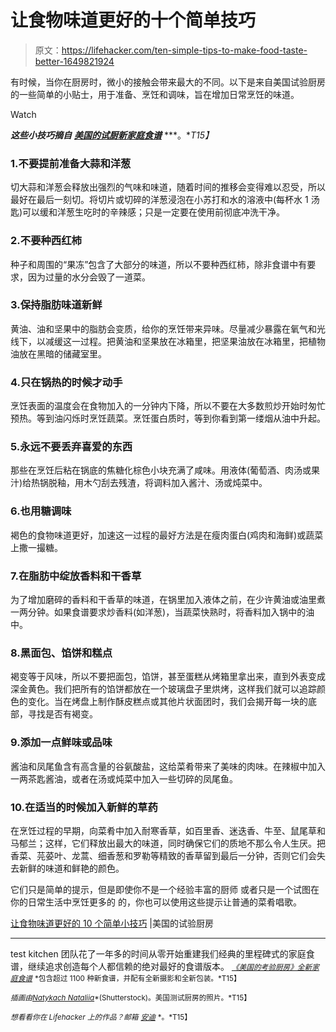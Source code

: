 # 让食物味道更好的十个简单技巧

> 原文：<https://lifehacker.com/ten-simple-tips-to-make-food-taste-better-1649821924>

有时候，当你在厨房时，微小的接触会带来最大的不同。以下是来自美国试验厨房的一些简单的小贴士，用于准备、烹饪和调味，旨在增加日常烹饪的味道。

Watch

***这些小技巧摘自*** [***美国的试厨新家庭食谱***](http://www.amazon.com/gp/product/1936493853/?asc_campaign=InlineText&asc_refurl=https://lifehacker.com/ten-simple-tips-to-make-food-taste-better-1649821924&asc_source=&tag=kinjalifehackerlink-20) ***。**T15】*

### 1.不要提前准备大蒜和洋葱

切大蒜和洋葱会释放出强烈的气味和味道，随着时间的推移会变得难以忍受，所以最好在最后一刻切。将切片或切碎的洋葱浸泡在小苏打和水的溶液中(每杯水 1 汤匙)可以缓和洋葱生吃时的辛辣感；只是一定要在使用前彻底冲洗干净。

### 2.不要种西红柿

种子和周围的“果冻”包含了大部分的味道，所以不要种西红柿，除非食谱中有要求，因为过量的水分会毁了一道菜。

### 3.保持脂肪味道新鲜

黄油、油和坚果中的脂肪会变质，给你的烹饪带来异味。尽量减少暴露在氧气和光线下，以减缓这一过程。把黄油和坚果放在冰箱里，把坚果油放在冰箱里，把植物油放在黑暗的储藏室里。

### 4.只在锅热的时候才动手

烹饪表面的温度会在食物加入的一分钟内下降，所以不要在大多数煎炒开始时匆忙预热。等到油闪烁时烹饪蔬菜。烹饪蛋白质时，等到你看到第一缕烟从油中升起。

### 5.永远不要丢弃喜爱的东西

那些在烹饪后粘在锅底的焦糖化棕色小块充满了咸味。用液体(葡萄酒、肉汤或果汁)给热锅脱釉，用木勺刮去残渣，将调料加入酱汁、汤或炖菜中。

### 6.也用糖调味

褐色的食物味道更好，加速这一过程的最好方法是在瘦肉蛋白(鸡肉和海鲜)或蔬菜上撒一撮糖。

### 7.在脂肪中绽放香料和干香草

为了增加磨碎的香料和干香草的味道，在锅里加入液体之前，在少许黄油或油里煮一两分钟。如果食谱要求炒香料(如洋葱)，当蔬菜快熟时，将香料加入锅中的油中。

### 8.黑面包、馅饼和糕点

褐变等于风味，所以不要把面包，馅饼，甚至蛋糕从烤箱里拿出来，直到外表变成深金黄色。我们把所有的馅饼都放在一个玻璃盘子里烘烤，这样我们就可以追踪颜色的变化。当在烤盘上制作酥皮糕点或其他片状面团时，我们会揭开每一块的底部，寻找是否有褐变。

### 9.添加一点鲜味或品味

酱油和凤尾鱼含有高含量的谷氨酸盐，这给菜肴带来了美味的肉味。在辣椒中加入一两茶匙酱油，或者在汤或炖菜中加入一些切碎的凤尾鱼。

### 10.在适当的时候加入新鲜的草药

在烹饪过程的早期，向菜肴中加入耐寒香草，如百里香、迷迭香、牛至、鼠尾草和马郁兰；这样，它们释放出最大的味道，同时确保它们的质地不那么令人生厌。把香菜、芫荽叶、龙蒿、细香葱和罗勒等精致的香草留到最后一分钟，否则它们会失去新鲜的味道和鲜艳的颜色。

它们只是简单的提示，但是即使你不是一个经验丰富的厨师 或者只是一个试图在你的日常生活中烹饪更多的 的，你也可以使用这些提示让普通的菜肴唱歌。

[让食物味道更好的 10 个简单小技巧](http://atkfamily.com/10-simple-tips-to-make-food-taste-better/) |美国的试验厨房

* * *

test kitchen 团队花了一年多的时间从零开始重建我们经典的里程碑式的家庭食谱，继续追求创造每个人都信赖的绝对最好的食谱版本。 [<small>*《美国的考验厨房》全新家庭食谱*</small>](http://www.amazon.com/gp/product/1936493853/?asc_campaign=InlineText&asc_refurl=https://lifehacker.com/ten-simple-tips-to-make-food-taste-better-1649821924&asc_source=&tag=kinjalifehackerlink-20) <small>*包含超过 1100 种新食谱，并配有全新摄影和全新包装。*T15】</small>

<small>*插画由*</small>[<small>*Natykach Nataliia*</small>](http://www.shutterstock.com/pic-215891740/stock-vector-cooking-infographics-vector.html)<small>*(Shutterstock)。美国测试厨房的照片。*T15】</small>

<small>*想看看你在 Lifehacker 上的作品？邮箱*</small> [<small>*安迪*</small>](mailto:andy@lifehacker.com) <small>*。*T15】</small>